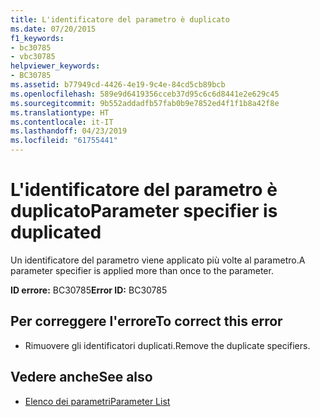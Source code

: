 ```yaml
---
title: L'identificatore del parametro è duplicato
ms.date: 07/20/2015
f1_keywords:
- bc30785
- vbc30785
helpviewer_keywords:
- BC30785
ms.assetid: b77949cd-4426-4e19-9c4e-84cd5cb89bcb
ms.openlocfilehash: 589e9d6419356cceb37d95c6c6d8441e2e629c45
ms.sourcegitcommit: 9b552addadfb57fab0b9e7852ed4f1f1b8a42f8e
ms.translationtype: HT
ms.contentlocale: it-IT
ms.lasthandoff: 04/23/2019
ms.locfileid: "61755441"
---
```

# <a name="parameter-specifier-is-duplicated"></a><span data-ttu-id="6c8e1-102">L'identificatore del parametro è duplicato</span><span class="sxs-lookup"><span data-stu-id="6c8e1-102">Parameter specifier is duplicated</span></span>
<span data-ttu-id="6c8e1-103">Un identificatore del parametro viene applicato più volte al parametro.</span><span class="sxs-lookup"><span data-stu-id="6c8e1-103">A parameter specifier is applied more than once to the parameter.</span></span>  
  
 <span data-ttu-id="6c8e1-104">**ID errore:** BC30785</span><span class="sxs-lookup"><span data-stu-id="6c8e1-104">**Error ID:** BC30785</span></span>  
  
## <a name="to-correct-this-error"></a><span data-ttu-id="6c8e1-105">Per correggere l'errore</span><span class="sxs-lookup"><span data-stu-id="6c8e1-105">To correct this error</span></span>  
  
- <span data-ttu-id="6c8e1-106">Rimuovere gli identificatori duplicati.</span><span class="sxs-lookup"><span data-stu-id="6c8e1-106">Remove the duplicate specifiers.</span></span>  
  
## <a name="see-also"></a><span data-ttu-id="6c8e1-107">Vedere anche</span><span class="sxs-lookup"><span data-stu-id="6c8e1-107">See also</span></span>

- [<span data-ttu-id="6c8e1-108">Elenco dei parametri</span><span class="sxs-lookup"><span data-stu-id="6c8e1-108">Parameter List</span></span>](../../visual-basic/language-reference/statements/parameter-list.md)
